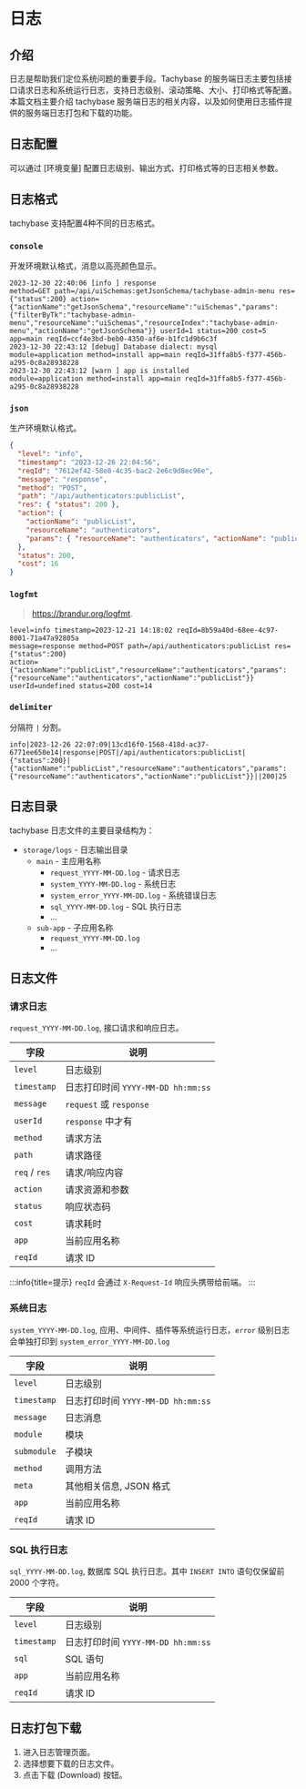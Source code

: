 # 日志

## 介绍

日志是帮助我们定位系统问题的重要手段。Tachybase 的服务端日志主要包括接口请求日志和系统运行日志，支持日志级别、滚动策略、大小、打印格式等配置。本篇文档主要介绍 tachybase 服务端日志的相关内容，以及如何使用日志插件提供的服务端日志打包和下载的功能。

## 日志配置

可以通过 [环境变量] 配置日志级别、输出方式、打印格式等的日志相关参数。

## 日志格式

tachybase 支持配置4种不同的日志格式。

### `console`

开发环境默认格式，消息以高亮颜色显示。

```
2023-12-30 22:40:06 [info ] response                                     method=GET path=/api/uiSchemas:getJsonSchema/tachybase-admin-menu res={"status":200} action={"actionName":"getJsonSchema","resourceName":"uiSchemas","params":{"filterByTk":"tachybase-admin-menu","resourceName":"uiSchemas","resourceIndex":"tachybase-admin-menu","actionName":"getJsonSchema"}} userId=1 status=200 cost=5 app=main reqId=ccf4e3bd-beb0-4350-af6e-b1fc1d9b6c3f
2023-12-30 22:43:12 [debug] Database dialect: mysql                      module=application method=install app=main reqId=31ffa8b5-f377-456b-a295-0c8a28938228
2023-12-30 22:43:12 [warn ] app is installed                             module=application method=install app=main reqId=31ffa8b5-f377-456b-a295-0c8a28938228
```

### `json`

生产环境默认格式。

```json
{
  "level": "info",
  "timestamp": "2023-12-26 22:04:56",
  "reqId": "7612ef42-58e8-4c35-bac2-2e6c9d8ec96e",
  "message": "response",
  "method": "POST",
  "path": "/api/authenticators:publicList",
  "res": { "status": 200 },
  "action": {
    "actionName": "publicList",
    "resourceName": "authenticators",
    "params": { "resourceName": "authenticators", "actionName": "publicList" }
  },
  "status": 200,
  "cost": 16
}
```

### `logfmt`

> https://brandur.org/logfmt.

```
level=info timestamp=2023-12-21 14:18:02 reqId=8b59a40d-68ee-4c97-8001-71a47a92805a
message=response method=POST path=/api/authenticators:publicList res={"status":200}
action={"actionName":"publicList","resourceName":"authenticators","params":{"resourceName":"authenticators","actionName":"publicList"}}
userId=undefined status=200 cost=14
```

### `delimiter`

分隔符 `|` 分割。

```
info|2023-12-26 22:07:09|13cd16f0-1568-418d-ac37-6771ee650e14|response|POST|/api/authenticators:publicList|{"status":200}|{"actionName":"publicList","resourceName":"authenticators","params":{"resourceName":"authenticators","actionName":"publicList"}}||200|25
```

## 日志目录

tachybase 日志文件的主要目录结构为：

- `storage/logs` - 日志输出目录
  - `main` - 主应用名称
    - `request_YYYY-MM-DD.log` - 请求日志
    - `system_YYYY-MM-DD.log` - 系统日志
    - `system_error_YYYY-MM-DD.log` - 系统错误日志
    - `sql_YYYY-MM-DD.log` - SQL 执行日志
    - ...
  - `sub-app` - 子应用名称
    - `request_YYYY-MM-DD.log`
    - ...

## 日志文件

### 请求日志

`request_YYYY-MM-DD.log`, 接口请求和响应日志。

| 字段          | 说明                               |
| ------------- | ---------------------------------- |
| `level`       | 日志级别                           |
| `timestamp`   | 日志打印时间 `YYYY-MM-DD hh:mm:ss` |
| `message`     | `request` 或 `response`            |
| `userId`      | `response` 中才有                  |
| `method`      | 请求方法                           |
| `path`        | 请求路径                           |
| `req` / `res` | 请求/响应内容                      |
| `action`      | 请求资源和参数                     |
| `status`      | 响应状态码                         |
| `cost`        | 请求耗时                           |
| `app`         | 当前应用名称                       |
| `reqId`       | 请求 ID                            |

:::info{title=提示}
`reqId` 会通过 `X-Request-Id` 响应头携带给前端。
:::

### 系统日志

`system_YYYY-MM-DD.log`, 应用、中间件、插件等系统运行日志，`error` 级别日志会单独打印到 `system_error_YYYY-MM-DD.log`

| 字段        | 说明                               |
| ----------- | ---------------------------------- |
| `level`     | 日志级别                           |
| `timestamp` | 日志打印时间 `YYYY-MM-DD hh:mm:ss` |
| `message`   | 日志消息                           |
| `module`    | 模块                               |
| `submodule` | 子模块                             |
| `method`    | 调用方法                           |
| `meta`      | 其他相关信息, JSON 格式            |
| `app`       | 当前应用名称                       |
| `reqId`     | 请求 ID                            |

### SQL 执行日志

`sql_YYYY-MM-DD.log`, 数据库 SQL 执行日志。其中 `INSERT INTO` 语句仅保留前 2000 个字符。

| 字段        | 说明                               |
| ----------- | ---------------------------------- |
| `level`     | 日志级别                           |
| `timestamp` | 日志打印时间 `YYYY-MM-DD hh:mm:ss` |
| `sql`       | SQL 语句                           |
| `app`       | 当前应用名称                       |
| `reqId`     | 请求 ID                            |

## 日志打包下载


1. 进入日志管理页面。
2. 选择想要下载的日志文件。
3. 点击下载 (Download) 按钮。
